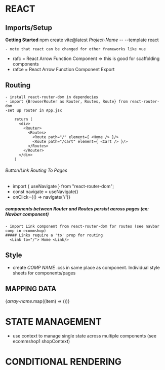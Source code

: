# REACT

## Imports/Setup

__Getting Started__
  npm create vite@latest _Project-Name_ -- --template react

    - note that react can be changed for other frameworks like vue

  - rafc = React Arrow Function Component => this is good for scaffolding components
  - rafce = React Arrow Function Component Export

## Routing
    - install react-router-dom in dependecies
    - import {BrowserRouter as Router, Routes, Route} from react-router-dom
    -set up router in App.jsx

        return (
          <div>
            <Router>
              <Routes>
                <Route path="/" element={ <Home /> }/>
                <Route path="/cart" element={ <Cart /> }/>
              </Routes>
            </Router>
          </div>
        )

###### Button/Link Routing To Pages
  - import { useNavigate } from "react-router-dom";
  - const navigate = useNavigate()
  - onClick={() => navigate('/')}


  ##### components between Router and Routes persist across pages (ex: Navbar component)

    - import Link component from react-router-dom for routes (see navbar comp in ecommshop)
    ##### Links require a 'to' prop for routing
      <Link to="/"> Home <Link/>

    
## Style
  - create _COMP NAME_ .css in same place as component. Individual style sheets for components/pages

## MAPPING DATA
  {_array-name_.map((item) => (<Component data={item} key={item.id}/>))}


# STATE MANAGEMENT
  - use context to manage single state across multiple components (see ecommshop1 shopContext)


# CONDITIONAL RENDERING


